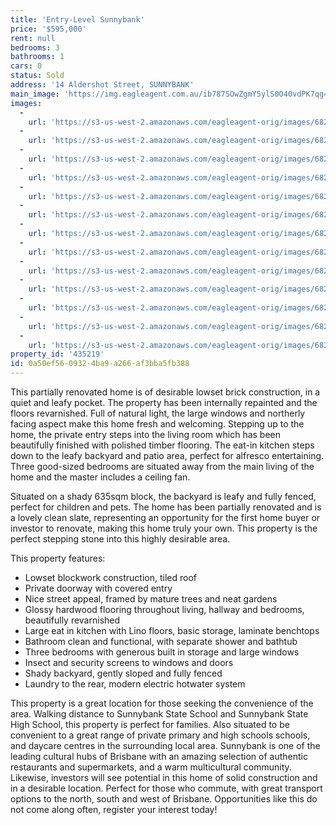 ```yaml
---
title: 'Entry-Level Sunnybank'
price: '$595,000'
rent: null
bedrooms: 3
bathrooms: 1
cars: 0
status: Sold
address: '14 Aldershot Street, SUNNYBANK'
main_image: 'https://img.eagleagent.com.au/ib787SOwZgmY5ylS0O40vdPK7qg=/1280x854/smart/https://s3-us-west-2.amazonaws.com/eagleagent-orig/images/6821870/128144882-image-M.jpg'
images:
  -
    url: 'https://s3-us-west-2.amazonaws.com/eagleagent-orig/images/6821883/128144882-image-L.jpg'
  -
    url: 'https://s3-us-west-2.amazonaws.com/eagleagent-orig/images/6821882/128144882-image-K.jpg'
  -
    url: 'https://s3-us-west-2.amazonaws.com/eagleagent-orig/images/6821881/128144882-image-J.jpg'
  -
    url: 'https://s3-us-west-2.amazonaws.com/eagleagent-orig/images/6821880/128144882-image-I.jpg'
  -
    url: 'https://s3-us-west-2.amazonaws.com/eagleagent-orig/images/6821879/128144882-image-H.jpg'
  -
    url: 'https://s3-us-west-2.amazonaws.com/eagleagent-orig/images/6821878/128144882-image-G.jpg'
  -
    url: 'https://s3-us-west-2.amazonaws.com/eagleagent-orig/images/6821876/128144882-image-F.jpg'
  -
    url: 'https://s3-us-west-2.amazonaws.com/eagleagent-orig/images/6821875/128144882-image-E.jpg'
  -
    url: 'https://s3-us-west-2.amazonaws.com/eagleagent-orig/images/6821874/128144882-image-D.jpg'
  -
    url: 'https://s3-us-west-2.amazonaws.com/eagleagent-orig/images/6821873/128144882-image-C.jpg'
  -
    url: 'https://s3-us-west-2.amazonaws.com/eagleagent-orig/images/6821872/128144882-image-B.jpg'
  -
    url: 'https://s3-us-west-2.amazonaws.com/eagleagent-orig/images/6821871/128144882-image-A.jpg'
  -
    url: 'https://s3-us-west-2.amazonaws.com/eagleagent-orig/images/6821870/128144882-image-M.jpg'
property_id: '435219'
id: 0a50ef56-0932-4ba9-a266-af3bba5fb388
---
```

This partially renovated home is of desirable lowset brick construction, in a quiet and leafy pocket. The property has been internally repainted and the floors revarnished. Full of natural light, the large windows and northerly facing aspect make this home fresh and welcoming. Stepping up to the home, the private entry steps into the living room which has been beautifully finished with polished timber flooring. The eat-in kitchen steps down to the leafy backyard and patio area, perfect for alfresco entertaining. Three good-sized bedrooms are situated away from the main living of the home and the master includes a ceiling fan.

Situated on a shady 635sqm block, the backyard is leafy and fully fenced, perfect for children and pets. The home has been partially renovated and is a lovely clean slate, representing an opportunity for the first home buyer or investor to renovate, making this home truly your own. This property is the perfect stepping stone into this highly desirable area.

This property features:

*  Lowset blockwork construction, tiled roof
*  Private doorway with covered entry
*  Nice street appeal, framed by mature trees and neat gardens
*  Glossy hardwood flooring throughout living, hallway and bedrooms, beautifully revarnished
*  Large eat in kitchen with Lino floors, basic storage, laminate benchtops
*  Bathroom clean and functional, with separate shower and bathtub
*  Three bedrooms with generous built in storage and large windows
*  Insect and security screens to windows and doors
*  Shady backyard, gently sloped and fully fenced
*  Laundry to the rear, modern electric hotwater system

This property is a great location for those seeking the convenience of the area. Walking distance to Sunnybank State School and Sunnybank State High School, this property is perfect for families. Also situated to be convenient to a great range of private primary and high schools schools, and daycare centres in the surrounding local area. Sunnybank is one of the leading cultural hubs of Brisbane with an amazing selection of authentic restaurants and supermarkets, and a warm multicultural community. Likewise, investors will see potential in this home of solid construction and in a desirable location. Perfect for those who commute, with great transport options to the north, south and west of Brisbane. Opportunities like this do not come along often, register your interest today!